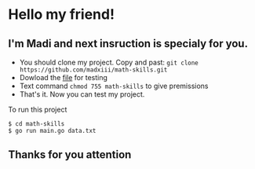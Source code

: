 # Hello my friend! 
## I'm Madi and next insruction is specialy for you.

- You should clone my project. Copy and past: `git clone https://github.com/madxiii/math-skills.git`
- Dowload the [file](https://assets.01-edu.org/stats-projects/math-skills) for testing
- Text command `chmod 755 math-skills` to give premissions
- That's it. Now you can test my project. 

To run this project

```
$ cd math-skills
$ go run main.go data.txt
```
## Thanks for you attention




